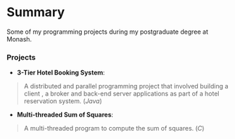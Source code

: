 # Summary #

Some of my programming projects during my postgraduate degree at Monash.

### Projects ###

* **3-Tier Hotel Booking System**: 

> A distributed and parallel programming project that involved building a client , a broker and back-end server applications as part of a hotel reservation system. (_Java_)

* **Multi-threaded Sum of Squares**: 

> A multi-threaded program to compute the sum of squares. (_C_)